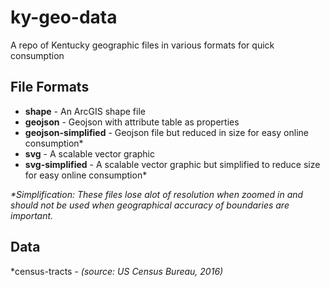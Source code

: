 # ky-geo-data
A repo of Kentucky geographic files in various formats for quick consumption


## File Formats
* **shape** - An ArcGIS shape file
* **geojson** - Geojson with attribute table as properties
* **geojson-simplified** - Geojson file but reduced in size for easy online consumption*
* **svg** - A scalable vector graphic
* **svg-simplified** - A scalable vector graphic but simplified to reduce size for easy online consumption*



_*Simplification: These files lose alot of resolution when zoomed in and should not be used when geographical accuracy of boundaries are important._



## Data
*census-tracts -  _(source: US Census Bureau, 2016)_
